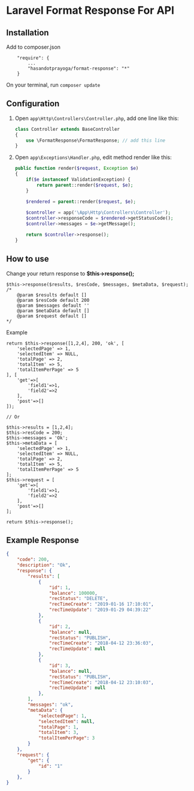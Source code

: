 # Laravel Format Response For API

## Installation

Add to composer.json
```
    "require": {
        ...
        "hasandotprayoga/format-response": "*"
    }
```

On your terminal, run `composer update`

## Configuration

1. Open `app\Http\Controllers\Controller.php`, add one line like this:
    ```php
    class Controller extends BaseController
    {
        use \FormatResponse\FormatResponse; // add this line
    }  
    ```

2. Open `app\Exceptions\Handler.php`, edit method render like this:

    ```php
    public function render($request, Exception $e)
    {
        if($e instanceof ValidationException) {
            return parent::render($request, $e);
        }

        $rendered = parent::render($request, $e);
        
        $controller = app('\App\Http\Controllers\Controller');
        $controller->responseCode = $rendered->getStatusCode();
        $controller->messages = $e->getMessage();

        return $controller->response();
    }
    ```

## How to use
Change your return response to **$this->response();**

    $this->response($results, $resCode, $messages, $metaData, $request);
    /*
        @param $results default []
        @param $resCode default 200
        @param $messages default ''
        @param $metaData default []
        @param $request default []
    */
Example

    return $this->response([1,2,4], 200, 'ok', [
        'selectedPage' => 1, 
        'selectedItem' => NULL, 
        'totalPage' => 2, 
        'totalItem' => 5, 
        'totalItemPerPage' => 5 
    ], [
        'get'=>[
            'field1'=>1,
            'field2'=>2
        ],
        'post'=>[]
    ]);
    
    // Or

    $this->results = [1,2,4];
    $this->resCode = 200;
    $this->messages = 'Ok';
    $this->metaData = [
        'selectedPage' => 1, 
        'selectedItem' => NULL, 
        'totalPage' => 2, 
        'totalItem' => 5, 
        'totalItemPerPage' => 5 
    ];
    $this->request = [
        'get'=>[
            'field1'=>1,
            'field2'=>2
        ],
        'post'=>[]
    ];

    return $this->response();

## Example Response
```json
{
    "code": 200,
    "description": "Ok",
    "response": {
        "results": [
            {
                "id": 1,
                "balance": 100000,
                "recStatus": "DELETE",
                "recTimeCreate": "2019-01-16 17:10:01",
                "recTimeUpdate": "2019-01-29 04:39:22"
            },
            {
                "id": 2,
                "balance": null,
                "recStatus": "PUBLISH",
                "recTimeCreate": "2018-04-12 23:36:03",
                "recTimeUpdate": null
            },
            {
                "id": 3,
                "balance": null,
                "recStatus": "PUBLISH",
                "recTimeCreate": "2018-04-12 23:10:03",
                "recTimeUpdate": null
            },
        ],
        "messages": "ok",
        "metaData": {
            "selectedPage": 1,
            "selectedItem": null,
            "totalPage": 1,
            "totalItem": 3,
            "totalItemPerPage": 3
        }
    },
    "request": {
        "get": {
            "id": "1"
        }
    },
}
```
